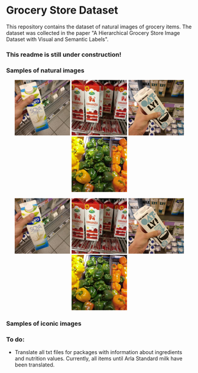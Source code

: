 # Grocery Store Dataset

This repository contains the dataset of natural images of grocery items. The dataset was collected in the paper "A Hierarchical Grocery Store Image Dataset with Visual and Semantic Labels".

### This readme is still under construction! 


### Samples of natural images

<p align="center">
  <img src="/sample_images/natural/Alpro-Soy-Milk-Fresh.jpg" width="150" title="hover text">
  <img src="/sample_images/natural/Arla-Milk-Standard.jpg" width="150" title="hover text">
  <img src="/sample_images/natural/Oatly-Natural-Yoghurt.jpg" width="150" title="hover text">
  <img src="/sample_images/natural/Green-Pepper.jpg" width="150" title="hover text">
</p>
<p align="center">
  <img src="/sample_images/natural/Alpro-Soy-Milk-Fresh.jpg" width="150" title="hover text">
  <img src="/sample_images/natural/Arla-Milk-Standard.jpg" width="150" title="hover text">
  <img src="/sample_images/natural/Oatly-Natural-Yoghurt.jpg" width="150" title="hover text">
  <img src="/sample_images/natural/Green-Pepper.jpg" width="150" title="hover text">
</p>

### Samples of iconic images

### To do:

* Translate all txt files for packages with information about ingredients and nutrition values. Currently, all items until Arla Standard milk have been translated.
